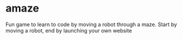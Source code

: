 # amaze
Fun game to learn to code by moving a robot through a maze. Start by moving a robot, end by launching your own website
